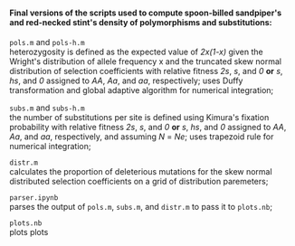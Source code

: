 #### Final versions of the scripts used to compute spoon-billed sandpiper's and red-necked stint's density of polymorphisms and substitutions:

`pols.m` and `pols-h.m`\
heterozygosity is defined as the expected value of _2x(1-x)_ given the Wright's distribution of allele frequency x and the truncated skew normal distribution of selection coefficients with relative fitness _2s_, _s_, and _0_ __or__ _s_, _hs_, and _0_ assigned to _AA_, _Aa_, and _aa_, respectively; uses Duffy transformation and global adaptive algorithm for numerical integration;

`subs.m` and `subs-h.m`\
the number of substitutions per site is defined using Kimura's fixation probability with relative fitness _2s_, _s_, and _0_ __or__ _s_, _hs_, and _0_ assigned to _AA_, _Aa_, and _aa_, respectively, and assuming _N_ = _Ne_; uses trapezoid rule for numerical integration;

`distr.m`\
calculates the proportion of deleterious mutations for the skew normal distributed selection coefficients on a grid of distribution paremeters;

`parser.ipynb`\
parses the output of `pols.m`, `subs.m`, and `distr.m` to pass it to `plots.nb`;

`plots.nb`\
plots plots

